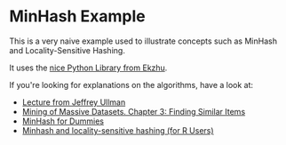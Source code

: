 # MinHash Example

This is a very naive example used to illustrate concepts such as MinHash and Locality-Sensitive Hashing.

It uses the [nice Python Library from Ekzhu](https://github.com/ekzhu/datasketch).

If you're looking for explanations on the algorithms, have a look at:

- [Lecture from Jeffrey Ullman](https://www.youtube.com/watch?v=bQAYY8INBxg)
- [Mining of Massive Datasets. Chapter 3: Finding Similar Items](http://mmds.org/)
- [MinHash for Dummies](http://matthewcasperson.blogspot.com.br/2013/11/minhash-for-dummies.html)
- [Minhash and locality-sensitive hashing (for R Users)](https://cran.r-project.org/web/packages/textreuse/vignettes/textreuse-minhash.html)

